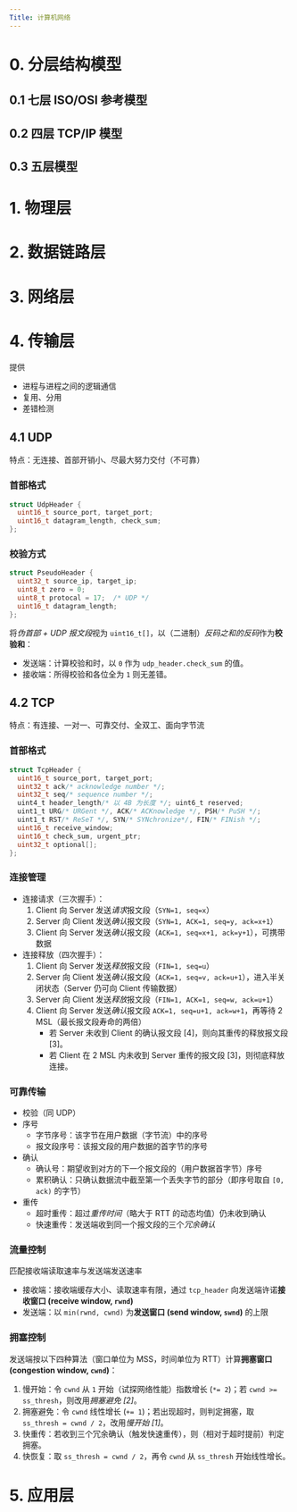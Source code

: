 ```yaml
---
Title: 计算机网络
---
```


# 0. 分层结构模型

## 0.1 七层 ISO/OSI 参考模型

## 0.2 四层 TCP/IP 模型

## 0.3 五层模型

# 1. 物理层

# 2. 数据链路层

# 3. 网络层

# 4. 传输层

提供

- 进程与进程之间的逻辑通信
- 复用、分用
- 差错检测

## 4.1 UDP

特点：无连接、首部开销小、尽最大努力交付（不可靠）

### 首部格式

```c
struct UdpHeader {
  uint16_t source_port, target_port;
  uint16_t datagram_length, check_sum;
};
```

### 校验方式

```c
struct PseudoHeader {
  uint32_t source_ip, target_ip;
  uint8_t zero = 0;
  uint8_t protocal = 17;  /* UDP */
  uint16_t datagram_length;
};
```

将*伪首部 + UDP 报文段*视为 `uint16_t[]`，以（二进制）*反码之和的反码*作为**校验和**：

- 发送端：计算校验和时，以 `0` 作为 `udp_header.check_sum` 的值。
- 接收端：所得校验和各位全为 `1` 则无差错。

## 4.2 TCP

特点：有连接、一对一、可靠交付、全双工、面向字节流

### 首部格式

```c
struct TcpHeader {
  uint16_t source_port, target_port;
  uint32_t ack/* acknowledge number */;
  uint32_t seq/* sequence number */;
  uint4_t header_length/* 以 4B 为长度 */; uint6_t reserved;
  uint1_t URG/* URGent */, ACK/* ACKnowledge */, PSH/* PuSH */;
  uint1_t RST/* ReSeT */, SYN/* SYNchronize*/, FIN/* FINish */;
  uint16_t receive_window;
  uint16_t check_sum, urgent_ptr;
  uint32_t optional[];
};
```

### 连接管理

- 连接请求（三次握手）：
  1. Client 向 Server 发送*请求*报文段（`SYN=1, seq=x`）
  2. Server 向 Client 发送*确认*报文段（`SYN=1, ACK=1, seq=y, ack=x+1`）
  3. Client 向 Server 发送*确认*报文段（`ACK=1, seq=x+1, ack=y+1`），可携带数据
- 连接释放（四次握手）：
  1. Client 向 Server 发送*释放*报文段（`FIN=1, seq=u`）
  2. Server 向 Client 发送*确认*报文段（`ACK=1, seq=v, ack=u+1`），进入半关闭状态（Server 仍可向 Client 传输数据）
  3. Server 向 Client 发送*释放*报文段（`FIN=1, ACK=1, seq=w, ack=u+1`）
  4. Client 向 Server 发送*确认*报文段 `ACK=1, seq=u+1, ack=w+1`，再等待 2 MSL（最长报文段寿命的两倍）
     - 若 Server 未收到 Client 的确认报文段 [4]，则向其重传的释放报文段 [3]。
     - 若 Client 在 2 MSL 内未收到 Server 重传的报文段 [3]，则彻底释放连接。

### 可靠传输

- 校验（同 UDP）
- 序号
  - 字节序号：该字节在用户数据（字节流）中的序号
  - 报文段序号：该报文段的用户数据的首字节的序号
- 确认
  - 确认号：期望收到对方的下一个报文段的（用户数据首字节）序号
  - 累积确认：只确认数据流中截至第一个丢失字节的部分（即序号取自 `[0, ack)` 的字节）
- 重传
  - 超时重传：超过*重传时间*（略大于 RTT 的动态均值）仍未收到确认
  - 快速重传：发送端收到同一个报文段的三个*冗余确认*

### 流量控制

匹配接收端读取速率与发送端发送速率

- 接收端：接收端缓存大小、读取速率有限，通过 `tcp_header` 向发送端许诺**接收窗口 (receive window, `rwnd`)**
- 发送端：以 `min(rwnd, cwnd)` 为**发送窗口 (send window, `swnd`)** 的上限

### 拥塞控制

发送端按以下四种算法（窗口单位为 MSS，时间单位为 RTT）计算**拥塞窗口 (congestion window, `cwnd`)**：

1. 慢开始：令 `cwnd` 从 `1` 开始（试探网络性能）指数增长 (`*= 2`)；若 `cwnd >= ss_thresh`，则改用*拥塞避免 [2]*。
2. 拥塞避免：令 `cwnd` 线性增长 (`+= 1`)；若出现超时，则判定拥塞，取 `ss_thresh = cwnd / 2`，改用*慢开始 [1]*。
3. 快重传：若收到三个冗余确认（触发快速重传），则（相对于超时提前）判定拥塞。
4. 快恢复：取 `ss_thresh = cwnd / 2`，再令 `cwnd` 从 `ss_thresh` 开始线性增长。

# 5. 应用层

